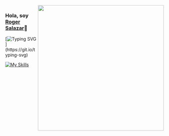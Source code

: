 <img align='right' src="https://i.pinimg.com/564x/37/3c/c8/373cc8a162d00cd152e05c055eee7016.jpg" min-width="400px" max-width="400px" width="400px">

 ### Hola, soy <a href="#">Roger Salazar</a>👋
 
 [![Typing SVG](https://readme-typing-svg.herokuapp.com?font=Architects+Daughter&color=7AF79A&size=18&lines=¡¡Y+hacer+ideas+realidad+es+mi+pasion!!...;Soy+desarrollador+Front+end+💻+!;)](https://git.io/typing-svg)
 
  [![My Skills](https://skillicons.dev/icons?i=html,css,js,figma)](https://skillicons.dev)

<!--
**Roger-aprende/Roger-aprende** is a ✨ _special_ ✨ repository because its `README.md` (this file) appears on your GitHub profile.

Here are some ideas to get you started:

- 🔭 I’m currently working on ...
- 🌱 I’m currently learning ...
- 👯 I’m looking to collaborate on ...
- 🤔 I’m looking for help with ...
- 💬 Ask me about ...
- 📫 How to reach me: ...
- 😄 Pronouns: ...
- ⚡ Fun fact: ...
-->
